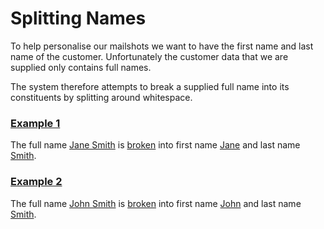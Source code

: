 # Splitting Names

To help personalise our mailshots we want to have the first name and last name of the customer. Unfortunately the
customer data that we are supplied only contains full names.

The system therefore attempts to break a supplied full name into its constituents by splitting around whitespace.

### [Example 1](-)

The full name [Jane Smith](- "#name") is [broken](- "#result = split(#name)") into first
name [Jane](- "?=#result.firstName") and last name [Smith](- "?=#result.lastName").

### [Example 2](-)

The full name [John Smith](- "#name") is [broken](- "#result = split(#name)") into first
name [John](- "?=#result.firstName") and last name [Smith](- "?=#result.lastName").




